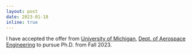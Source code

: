 ```yaml
---
layout: post
date: 2023-01-18
inline: true
---
```


I have accepted the offer from [University of Michigan](https://umich.edu/), [Dept. of Aerospace Engineering](https://aero.engin.umich.edu/) to pursue Ph.D. from Fall 2023. 